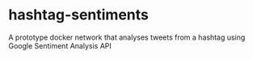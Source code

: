 # hashtag-sentiments
A prototype docker network that analyses tweets from a hashtag using Google Sentiment Analysis API
